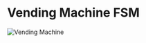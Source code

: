 # Vending Machine FSM
![Vending Machine](https://github.com/user-attachments/assets/23d77d48-cebd-46af-82a6-e57e81731a56)
